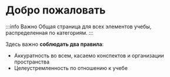 # Добро пожаловать

:::info Важно
Общая страница для всех элементов учебы, распределенная по категориям. 
:::

Здесь важно **соблюдать два правила**: 
* Аккуратность во всем, касаемо конспектов и организации пространства
* Целеустремленность по отношению к учебе